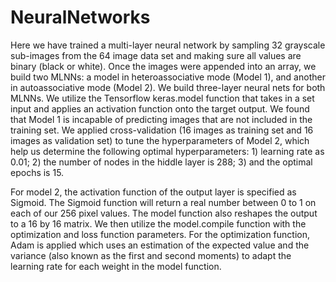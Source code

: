 # NeuralNetworks
Here we have trained a multi-layer neural network by sampling 32 grayscale sub-images from the 64 image data set and making sure all values are binary (black or white). Once the images were appended into an array, we build two MLNNs: a model in heteroassociative mode (Model 1), and another in autoassociative mode (Model 2). We build three-layer neural nets for both MLNNs. We utilize the Tensorflow keras.model function that takes in a set input and applies an activation function onto the target output. We found that Model 1 is incapable of predicting images that are not included in the training set. We applied cross-validation (16 images as training set and 16 images as validation set) to tune the hyperparameters of Model 2, which help us determine the following optimal hyperparameters: 1) learning rate as 0.01; 2) the number of nodes in the hiddle layer is 288; 3) and the optimal epochs is 15.

For model 2, the activation function of the output layer is specified as Sigmoid. The Sigmoid function will return a real number between 0 to 1 on each of our 256 pixel values. The model function also reshapes the output to a 16 by 16 matrix. We then utilize the model.compile function with the optimization and loss function parameters. For the optimization function, Adam is applied which uses an estimation of the expected value and the variance (also known as the first and second moments) to adapt the learning rate for each weight in the model function.
